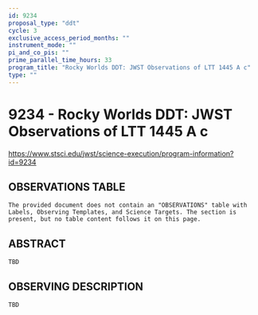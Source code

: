 ```yaml
---
id: 9234
proposal_type: "ddt"
cycle: 3
exclusive_access_period_months: ""
instrument_mode: ""
pi_and_co_pis: ""
prime_parallel_time_hours: 33
program_title: "Rocky Worlds DDT: JWST Observations of LTT 1445 A c"
type: ""
---
```

# 9234 - Rocky Worlds DDT: JWST Observations of LTT 1445 A c
https://www.stsci.edu/jwst/science-execution/program-information?id=9234
## OBSERVATIONS TABLE
    The provided document does not contain an "OBSERVATIONS" table with Labels, Observing Templates, and Science Targets. The section is present, but no table content follows it on this page.

## ABSTRACT
    TBD

## OBSERVING DESCRIPTION
    TBD